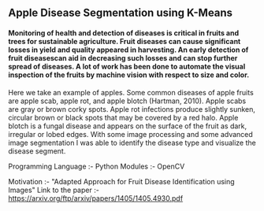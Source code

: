 ## Apple Disease Segmentation using K-Means

#### Monitoring of health and detection of diseases is critical in fruits and trees for sustainable agriculture. Fruit diseases can cause significant losses in yield and quality appeared in harvesting. An early detection of fruit diseasescan aid in decreasing such losses and can stop further spread of diseases. A lot of work has been done to automate the visual inspection of the fruits by machine vision with respect to size and color.

Here we take an example of apples. Some common diseases of apple fruits are apple scab, apple rot, and apple blotch (Hartman, 2010). Apple scabs are gray or brown corky spots. Apple rot infections produce slightly sunken, circular brown or black spots that may be covered by a red halo. Apple blotch is a fungal disease and appears on the surface of the fruit as dark, irregular or lobed edges. With some image processing and some advanced image segmentation I was able to identify the disease type and visualize the disease segment.

Programming Language :- Python
Modules :- OpenCV

Motivation :- "Adapted Approach for Fruit Disease Identification using Images"
Link to the paper :- https://arxiv.org/ftp/arxiv/papers/1405/1405.4930.pdf

